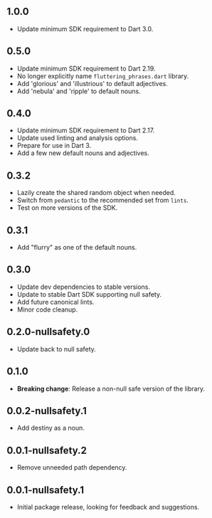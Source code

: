 ## 1.0.0

- Update minimum SDK requirement to Dart 3.0.

## 0.5.0

- Update minimum SDK requirement to Dart 2.19.
- No longer explicitly name `fluttering_phrases.dart` library.
- Add 'glorious' and 'illustrious' to default adjectives.
- Add 'nebula' and 'ripple' to default nouns.

## 0.4.0

- Update minimum SDK requirement to Dart 2.17.
- Update used linting and analysis options.
- Prepare for use in Dart 3.
- Add a few new default nouns and adjectives.

## 0.3.2

- Lazily create the shared random object when needed.
- Switch from `pedantic` to the recommended set from `lints`.
- Test on more versions of the SDK.

## 0.3.1

- Add "flurry" as one of the default nouns.

## 0.3.0

- Update dev dependencies to stable versions.
- Update to stable Dart SDK supporting null safety.
- Add future canonical lints.
- Minor code cleanup.

## 0.2.0-nullsafety.0

- Update back to null safety.

## 0.1.0

- **Breaking change**: Release a non-null safe version of the library.

## 0.0.2-nullsafety.1

- Add destiny as a noun.

## 0.0.1-nullsafety.2

- Remove unneeded path dependency.

## 0.0.1-nullsafety.1

- Initial package release, looking for feedback and suggestions.
